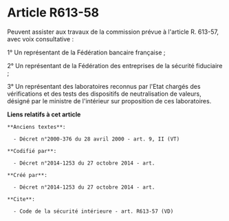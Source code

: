# Article R613-58

Peuvent assister aux travaux de la commission prévue à l'article R. 613-57, avec voix consultative : 

1° Un représentant de la Fédération bancaire française ; 

2° Un représentant de la Fédération des entreprises de la sécurité fiduciaire ; 

3° Un représentant des laboratoires reconnus par l'Etat chargés des vérifications et des tests des dispositifs de
neutralisation de valeurs, désigné par le ministre de l'intérieur sur proposition de ces laboratoires.

**Liens relatifs à cet article**

	**Anciens textes**:

	  - Décret n°2000-376 du 28 avril 2000 - art. 9, II (VT)

	**Codifié par**:

	  - Décret n°2014-1253 du 27 octobre 2014 - art.

	**Créé par**:

	  - Décret n°2014-1253 du 27 octobre 2014 - art.

	**Cite**:

	  - Code de la sécurité intérieure - art. R613-57 (VD)
